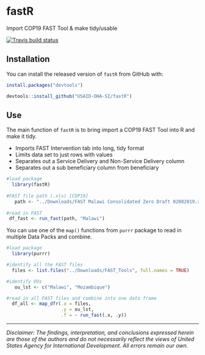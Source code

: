 # fastR

Import COP19 FAST Tool & make tidy/usable

[![Travis build status](https://travis-ci.org/USAID-OHA-SI/fastR.svg?branch=master)](https://travis-ci.org/USAID-OHA-SI/fastR)

## Installation

You can install the released version of `fastR` from GitHub with:


``` r
install.packages("devtools")

devtools::install_github("USAID-OHA-SI/fastR")
```

## Use

The main function of `fastR` is to bring import a COP19 FAST Tool into R and make it tidy.

- Imports FAST Intervention tab into long, tidy format
- Limits data set to just rows with values
- Separates out a Service Delivery and Non-Service Delivery column
- Separates out a sub beneficiary column from beneficiary

``` r
#load package
  library(fastR)
  
#FAST file path (.xls) [COP19]
   path <- "../Downloads/FAST Malawi Consolidated Zero Draft 02082019.xlsx"
  
#read in FAST
 df_fast <- run_fast(path, "Malawi")
```

You can use one of the `map()` functions from `purrr` package to read in multiple Data Packs and combine.

``` r
#load package
  library(purrr)

#identify all the FAST files
  files <- list.files("../Downloads/FAST_Tools", full.names = TRUE)

#identify OUs
   ou_lst <- c("Malawi", "Mozambique")

#read in all FAST files and combine into one data frame
  df_all <- map_dfr(.x = files,
                    .y = ou_lst,
                    .f = ~ run_fast(.x, .y))
```

---

*Disclaimer: The findings, interpretation, and conclusions expressed herein are those of the authors and do not necessarily reflect the views of United States Agency for International Development. All errors remain our own.*

